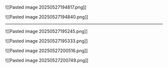 ![[Pasted image 20250527194817.png]]

![[Pasted image 20250527194840.png]]

---


![[Pasted image 20250527195245.png]]



![[Pasted image 20250527195333.png]]



![[Pasted image 20250527200516.png]]


![[Pasted image 20250527200749.png]]
